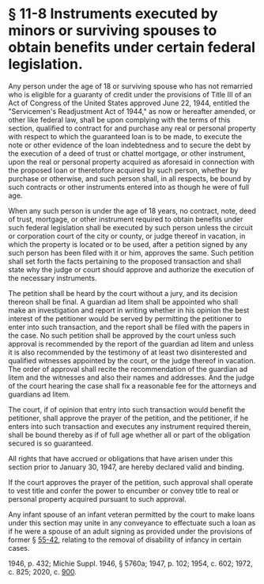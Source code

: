 # § 11-8 Instruments executed by minors or surviving spouses to obtain benefits under certain federal legislation.

<p>Any person under the age of 18 or surviving spouse who has not remarried who is eligible for a guaranty of credit under the provisions of Title III of an Act of Congress of the United States approved June 22, 1944, entitled the "Servicemen's Readjustment Act of 1944," as now or hereafter amended, or other like federal law, shall be upon complying with the terms of this section, qualified to contract for and purchase any real or personal property with respect to which the guaranteed loan is to be made, to execute the note or other evidence of the loan indebtedness and to secure the debt by the execution of a deed of trust or chattel mortgage, or other instrument, upon the real or personal property acquired as aforesaid in connection with the proposed loan or theretofore acquired by such person, whether by purchase or otherwise, and such person shall, in all respects, be bound by such contracts or other instruments entered into as though he were of full age.</p><p>When any such person is under the age of 18 years, no contract, note, deed of trust, mortgage, or other instrument required to obtain benefits under such federal legislation shall be executed by such person unless the circuit or corporation court of the city or county, or judge thereof in vacation, in which the property is located or to be used, after a petition signed by any such person has been filed with it or him, approves the same. Such petition shall set forth the facts pertaining to the proposed transaction and shall state why the judge or court should approve and authorize the execution of the necessary instruments.</p><p>The petition shall be heard by the court without a jury, and its decision thereon shall be final. A guardian ad litem shall be appointed who shall make an investigation and report in writing whether in his opinion the best interest of the petitioner would be served by permitting the petitioner to enter into such transaction, and the report shall be filed with the papers in the case. No such petition shall be approved by the court unless such approval is recommended by the report of the guardian ad litem and unless it is also recommended by the testimony of at least two disinterested and qualified witnesses appointed by the court, or the judge thereof in vacation. The order of approval shall recite the recommendation of the guardian ad litem and the witnesses and also their names and addresses. And the judge of the court hearing the case shall fix a reasonable fee for the attorneys and guardians ad litem.</p><p>The court, if of opinion that entry into such transaction would benefit the petitioner, shall approve the prayer of the petition, and the petitioner, if he enters into such transaction and executes any instrument required therein, shall be bound thereby as if of full age whether all or part of the obligation secured is so guaranteed.</p><p>All rights that have accrued or obligations that have arisen under this section prior to January 30, 1947, are hereby declared valid and binding.</p><p>If the court approves the prayer of the petition, such approval shall operate to vest title and confer the power to encumber or convey title to real or personal property acquired pursuant to such approval.</p><p>Any infant spouse of an infant veteran permitted by the court to make loans under this section may unite in any conveyance to effectuate such a loan as if he were a spouse of an adult signing as provided under the provisions of former § <a href='/vacode/55-42/'>55-42</a>, relating to the removal of disability of infancy in certain cases.</p><p>1946, p. 432; Michie Suppl. 1946, § 5760a; 1947, p. 102; 1954, c. 602; 1972, c. 825; 2020, c. <a href='http://lis.virginia.gov/cgi-bin/legp604.exe?201+ful+CHAP0900'>900</a>.</p>